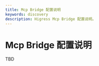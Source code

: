 ```yaml
---
title: Mcp Bridge 配置说明
keywords: discovery
description: Higress Mcp Bridge 配置说明。
---
```


# Mcp Bridge 配置说明

TBD
